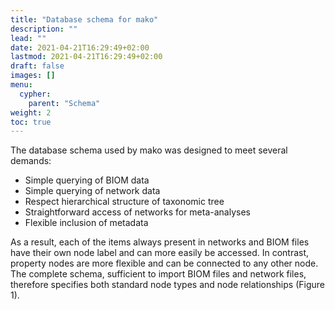 ```yaml
---
title: "Database schema for mako"
description: ""
lead: ""
date: 2021-04-21T16:29:49+02:00
lastmod: 2021-04-21T16:29:49+02:00
draft: false
images: []
menu: 
  cypher:
    parent: "Schema"
weight: 2
toc: true
---
```


The database schema used by mako was designed to meet several demands:
<ul>
    <li>Simple querying of BIOM data</li>
    <li>Simple querying of network data</li>
    <li>Respect hierarchical structure of taxonomic tree</li>
    <li>Straightforward access of networks for meta-analyses</li>
    <li>Flexible inclusion of metadata</li>
</ul>

As a result, each of the items always present in networks and BIOM files have their own node label and can more easily be accessed. In contrast, property nodes are more flexible and can be connected to any other node. The complete schema, sufficient to import BIOM files and network files, therefore specifies both standard node types and node relationships (Figure 1). 

<div id="mynetwork", style="height:500px"></div>

<script src="https://unpkg.com/vis-network/standalone/umd/vis-network.min.js"></script>

<script>
  // create an array with nodes
  var nodes = new vis.DataSet([
    { id: 1, label: "Edge", title: 'NCIT:C75923'},
    { id: 2, label: "Experiment", title: 'NCIT:C42790'},
    { id: 3, label: "Network", title: 'NCIT:C61377'},
    { id: 4, label: "Property", title: 'NCIT:C20189'},
    { id: 5, label: "Specimen", title: 'NCIT:C19157'},
    { id: 6, label: "Taxon", title: 'NCIT:C40098'},
    { id: 7, label: "Species", title: 'NCIT:C45293'},
    { id: 8, label: "Genus", title: 'NCIT:C45292'},
    { id: 9, label: "Family", title: 'NCIT:C45290'},
    { id: 10, label: "Order", title: 'NCIT:C45287'},
    { id: 11, label: "Class", title: 'NCIT:C45280'},
    { id: 12, label: "Phylum", title: 'NCIT:C45277'},
    { id: 13, label: "Kingdom", title: 'NCIT:C45276'},
   ]);

  // create an array with edges
  var edges = new vis.DataSet([
    { from: 1, to: 3, label: 'part_of'},
    { from: 5, to: 2, label: 'part_of' },
    { from: 6, to: 5, label: 'located_in'},
    { from: 6, to: 1, label: 'participates_in'},
    { from: 4, to: 5, label: 'quality_of'},
    { from: 4, to: 6, label: 'quality_of'},
    { from: 6, to: 7, label: 'member_of'},
    { from: 6, to: 8, label: 'member_of'},
    { from: 6, to: 9, label: 'member_of'},
    { from: 6, to: 10, label: 'member_of'},
    { from: 6, to: 11, label: 'member_of'},
    { from: 6, to: 12, label: 'member_of'},
    { from: 6, to: 13, label: 'member_of'},
    { from: 7, to: 8, label: 'member_of'},
    { from: 8, to: 9, label: 'member_of'},
    { from: 9, to: 10, label: 'member_of'},
    { from: 10, to: 11, label: 'member_of'},
    { from: 11, to: 12, label: 'member_of'},
    { from: 12, to: 13, label: 'member_of'},
  ]);

  // create a network
  var container = document.getElementById("mynetwork");
  var data = {
    nodes: nodes,
    edges: edges
  };
  var options = {};
  var network = new vis.Network(container, data, options);
</script>
